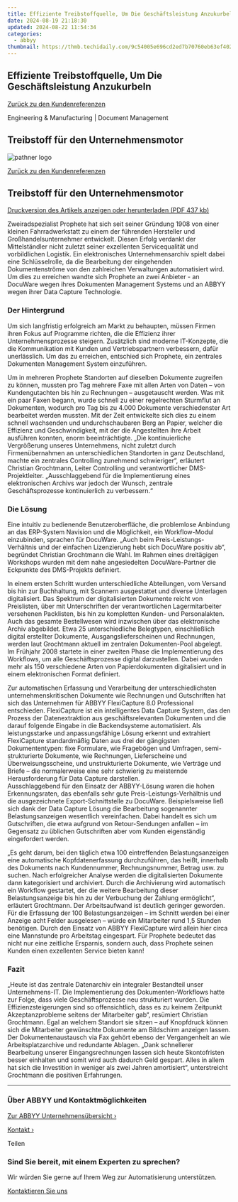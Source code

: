 ```yaml
---
title: Effiziente Treibstoffquelle, Um Die Geschäftsleistung Anzukurbeln
date: 2024-08-19 21:18:30
updated: 2024-08-22 11:54:34
categories:
  - abbyy
thumbnail: https://thmb.techidaily.com/9c54005e696cd2ed7b70760eb63ef402583a5567abcd354a24f074d4d0059be5.jpg
---
```


## Effiziente Treibstoffquelle, Um Die Geschäftsleistung Anzukurbeln

[Zurück zu den Kundenreferenzen](https://tools.techidaily.com/abbyy/products/)

Engineering & Manufacturing | Document Management

## Treibstoff für den Unternehmensmotor

![pathner logo](https://content.abbyy.com/-/media/project/abbyy/abbyy/logos-white/de/21617.png?h=40&iar=0&w=120)

[Zurück zu den Kundenreferenzen](https://tools.techidaily.com/abbyy/products/)

## Treibstoff für den Unternehmensmotor

[Druckversion des Artikels anzeigen oder herunterladen (PDF 437 kb)](https://static4.abbyy.com/abbyycommedia/6153/cs-prophete-fc-d.pdf) 

Zweiradspezialist Prophete hat sich seit seiner Gründung 1908 von einer kleinen Fahrradwerkstatt zu einem der führenden Hersteller und Großhandelsunternehmer entwickelt. Diesen Erfolg verdankt der Mittelständler nicht zuletzt seiner exzellenten Servicequalität und vorbildlichen Logistik. Ein elektronisches Unternehmensarchiv spielt dabei eine Schlüsselrolle, da die Bearbeitung der eingehenden Dokumentenströme von den zahlreichen Verwaltungen automatisiert wird. Um dies zu erreichen wandte sich Prophete an zwei Anbieter - an DocuWare wegen ihres Dokumenten Management Systems und an ABBYY wegen ihrer Data Capture Technologie.

### Der Hintergrund

Um sich langfristig erfolgreich am Markt zu behaupten, müssen Firmen ihren Fokus auf Programme richten, die die Effizienz ihrer Unternehmensprozesse steigern. Zusätzlich sind moderne IT-Konzepte, die die Kommunikation mit Kunden und Vertriebspartnern verbessern, dafür unerlässlich. Um das zu erreichen, entschied sich Prophete, ein zentrales Dokumenten Management System einzuführen. 

Um in mehreren Prophete Standorten auf dieselben Dokumente zugreifen zu können, mussten pro Tag mehrere Faxe mit allen Arten von Daten – von Kundengutachten bis hin zu Rechnungen – ausgetauscht werden. Was mit ein paar Faxen begann, wurde schnell zu einer regelrechten Sturmflut an Dokumenten, wodurch pro Tag bis zu 4.000 Dokumente verschiedenster Art bearbeitet werden mussten. Mit der Zeit entwickelte sich dies zu einem schnell wachsenden und undurchschaubaren Berg an Papier, welcher die Effizienz und Geschwindigkeit, mit der die Angestellten ihre Arbeit ausführen konnten, enorm beeinträchtigte. „Die kontinuierliche Vergrößerung unseres Unternehmens, nicht zuletzt durch Firmenübernahmen an unterschiedlichen Standorten in ganz Deutschland, machte ein zentrales Controlling zunehmend schwieriger“, erläutert Christian Grochtmann, Leiter Controlling und verantwortlicher DMS-Projektleiter. „Ausschlaggebend für die Implementierung eines elektronischen Archivs war jedoch der Wunsch, zentrale Geschäftsprozesse kontinuierlich zu verbessern.“ 

### Die Lösung

Eine intuitiv zu bedienende Benutzeroberfläche, die problemlose Anbindung an das ERP-System Navision und die Möglichkeit, ein Workflow-Modul einzubinden, sprachen für DocuWare. „Auch beim Preis-Leistungs-Verhältnis und der einfachen Lizenzierung hebt sich DocuWare positiv ab“, begründet Christian Grochtmann die Wahl. Im Rahmen eines dreitägigen Workshops wurden mit dem nahe angesiedelten DocuWare-Partner die Eckpunkte des DMS-Projekts definiert.

In einem ersten Schritt wurden unterschiedliche Abteilungen, vom Versand bis hin zur Buchhaltung, mit Scannern ausgestattet und diverse Unterlagen digitalisiert. Das Spektrum der digitalisierten Dokumente reicht von Preislisten, über mit Unterschriften der verantwortlichen Lagermitarbeiter versehenen Packlisten, bis hin zu kompletten Kunden- und Personalakten. Auch das gesamte Bestellwesen wird inzwischen über das elektronische Archiv abgebildet. Etwa 25 unterschiedliche Belegtypen, einschließlich digital erstellter Dokumente, Ausgangslieferscheinen und Rechnungen, werden laut Grochtmann aktuell im zentralen Dokumenten-Pool abgelegt. Im Frühjahr 2008 startete in einer zweiten Phase die Implementierung des Workflows, um alle Geschäftsprozesse digital darzustellen. Dabei wurden mehr als 150 verschiedene Arten von Papierdokumenten digitalisiert und in einem elektronischen Format definiert.

Zur automatischen Erfassung und Verarbeitung der unterschiedlichsten unternehmenskritischen Dokumente wie Rechnungen und Gutschriften hat sich das Unternehmen für ABBYY FlexiCapture 8.0 Professional entschieden. FlexiCapture ist ein intelligentes Data Capture System, das den Prozess der Datenextraktion aus geschäftsrelevanten Dokumenten und die darauf folgende Eingabe in die Backendsysteme automatisiert. Als leistungsstarke und anpassungsfähige Lösung erkennt und extrahiert FlexiCapture standardmäßig Daten aus drei der gängigsten Dokumententypen: fixe Formulare, wie Fragebögen und Umfragen, semi-strukturierte Dokumente, wie Rechnungen, Lieferscheine und Überweisungsscheine, und unstrukturierte Dokumente, wie Verträge und Briefe – die normalerweise eine sehr schwierig zu meisternde Herausforderung für Data Capture darstellen.   
Ausschlaggebend für den Einsatz der ABBYY-Lösung waren die hohen Erkennungsraten, das ebenfalls sehr gute Preis-Leistungs-Verhältnis und die ausgezeichnete Export-Schnittstelle zu DocuWare. Beispielsweise ließ sich dank der Data Capture Lösung die Bearbeitung sogenannter Belastungsanzeigen wesentlich vereinfachen. Dabei handelt es sich um Gutschriften, die etwa aufgrund von Retour-Sendungen anfallen – im Gegensatz zu üblichen Gutschriften aber vom Kunden eigenständig eingefordert werden.

„Es geht darum, bei den täglich etwa 100 eintreffenden Belastungsanzeigen eine automatische Kopfdatenerfassung durchzuführen, das heißt, innerhalb des Dokuments nach Kundennummer, Rechnungsnummer, Betrag usw. zu suchen. Nach erfolgreicher Analyse werden die digitalisierten Dokumente dann kategorisiert und archiviert. Durch die Archivierung wird automatisch ein Workflow gestartet, der die weitere Bearbeitung dieser Belastungsanzeige bis hin zu der Verbuchung der Zahlung ermöglicht“, erläutert Grochtmann. Der Arbeitsaufwand ist deutlich geringer geworden. Für die Erfassung der 100 Belastungsanzeigen – im Schnitt werden bei einer Anzeige acht Felder ausgelesen – würde ein Mitarbeiter rund 1,5 Stunden benötigen. Durch den Einsatz von ABBYY FlexiCapture wird allein hier circa eine Mannstunde pro Arbeitstag eingespart. Für Prophete bedeutet das nicht nur eine zeitliche Ersparnis, sondern auch, dass Prophete seinen Kunden einen exzellenten Service bieten kann!

### Fazit

„Heute ist das zentrale Datenarchiv ein integraler Bestandteil unser Unternehmens-IT. Die Implementierung des Dokumenten-Workflows hatte zur Folge, dass viele Geschäftsprozesse neu strukturiert wurden. Die Effizienzsteigerungen sind so offensichtlich, dass es zu keinem Zeitpunkt Akzeptanzprobleme seitens der Mitarbeiter gab“, resümiert Christian Grochtmann. Egal an welchem Standort sie sitzen – auf Knopfdruck können sich die Mitarbeiter gewünschte Dokumente am Bildschirm anzeigen lassen. Der Dokumentenaustausch via Fax gehört ebenso der Vergangenheit an wie Arbeitsplatzarchive und redundante Ablagen. „Dank schnellerer Bearbeitung unserer Eingangsrechnungen lassen sich heute Skontofristen besser einhalten und somit wird auch dadurch Geld gespart. Alles in allem hat sich die Investition in weniger als zwei Jahren amortisiert“, unterstreicht Grochtmann die positiven Erfahrungen.

---

### Über ABBYY und Kontaktmöglichkeiten

[Zur ABBYY Unternehmensübersicht ›](https://tools.techidaily.com/abbyy/products/)

[Kontakt ›](https://tools.techidaily.com/abbyy/products/)

Teilen 

### Sind Sie bereit, mit einem Experten zu sprechen?

Wir würden Sie gerne auf Ihrem Weg zur Automatisierung unterstützen.

[Kontaktieren Sie uns](https://tools.techidaily.com/abbyy/products/)

<ins class="adsbygoogle"
     style="display:block"
     data-ad-format="autorelaxed"
     data-ad-client="ca-pub-7571918770474297"
     data-ad-slot="1223367746"></ins>



<ins class="adsbygoogle"
     style="display:block"
     data-ad-client="ca-pub-7571918770474297"
     data-ad-slot="8358498916"
     data-ad-format="auto"
     data-full-width-responsive="true"></ins>
